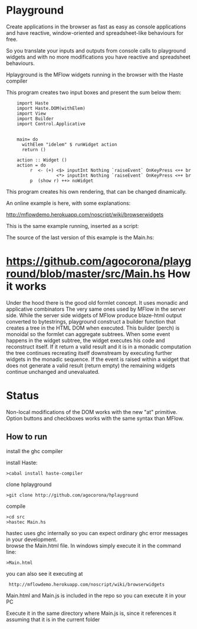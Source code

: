 Playground
==========
Create applications in the browser as fast as easy as console applications and have reactive, window-oriented
and spreadsheet-like behaviours for free.

So you translate your inputs and outputs from console calls to playground widgets and with no more modifications
you have reactive and spreadsheet behaviours.

Hplayground is the MFlow widgets running in the browser with the Haste compiler

This program creates two input boxes and present the sum below them:


        import Haste
        import Haste.DOM(withElem)
        import View
        import Builder
        import Control.Applicative


        main= do
          withElem "idelem" $ runWidget action
          return ()

        action :: Widget ()
        action = do
             r  <- (+) <$> inputInt Nothing `raiseEvent` OnKeyPress <++ br
                       <*> inputInt Nothing `raiseEvent` OnKeyPress <++ br
             p  (show r) ++> noWidget

This program creates his own rendering, that can be changed dinamically.

An online example is here, with some explanations:

http://mflowdemo.herokuapp.com/noscript/wiki/browserwidgets

This is the same example running, inserted as a script:

<div id="idelem"></div>
<script  src="http://mflowdemo.herokuapp.com/browserwidget.js" type="text/javascript"></script>


The source of the last version of this example is the Main.hs:

https://github.com/agocorona/playground/blob/master/src/Main.hs
How it works
============
Under the hood there is the good old formlet concept. It uses monadic and applicative combinators
The very same ones used by MFlow in the server side. While the server side widgets of MFlow
produce blaze-html output converted to bytestrings, playground construct a builder function that
creates a tree in the HTML DOM when executed. This builder (perch) is monoidal so the formlet
can aggregate subtrees. When some event happens in the widget subtree, the widget executes
his code and reconstruct itself. If it return a valid result and it is in a monadic computation
the tree continues recreating itself downstream by executing further widgets in the monadic sequence.
If the event is raised within a widget that does not generate a valid result (return empty)
the remaining widgets continue unchanged and unevaluated.

Status
====== 

Non-local modifications of the DOM works with the new "at" primitive. Option buttons and checkboxes works with the
same syntax than MFlow.

How to run
----------

install the ghc compiler

install Haste:

    >cabal install haste-compiler

clone hplayground
  
    >git clone http://github.com/agocorona/hplayground
    
compile

    >cd src
    >hastec Main.hs

hastec uses ghc internally so you can expect ordinary ghc error messages in your development.    
browse the Main.html file. In windows simply execute it in the command line:

    >Main.html
    
you can also see it executing at 

     http://mflowdemo.herokuapp.com/noscript/wiki/browserwidgets

Main.html and Main.js is included in the repo so you can execute it in your PC

Execute it in the same directory where Main.js is, since it references it assuming that it is in the current folder

